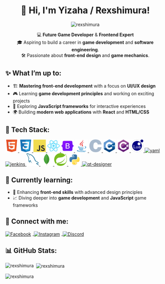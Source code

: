 <h1 align="center">👾 Hi, I'm Yizaha / Rexshimura!</h1>
<p align="center">
  <img src="https://komarev.com/ghpvc/?username=rexshimura&label=Profile%20views&color=0e75b6&style=flat" alt="rexshimura" />
</p>
<p align="center">
  💻 <strong>Future Game Developer</strong> & <strong>Frontend Expert</strong><br>
  🎓 Aspiring to build a career in <strong>game development</strong> and <strong>software engineering</strong>.<br>
  🛠️ Passionate about <strong>front-end design</strong> and <strong>game mechanics</strong>.
</p>

<h2>✨ What I’m up to:</h2>
<ul>
  <li>🏗️ <strong>Mastering front-end development</strong> with a focus on <strong>UI/UX design</strong></li>
  <li>🎮 Learning <strong>game development principles</strong> and working on exciting projects</li>
  <li>🚀 Exploring <strong>JavaScript frameworks</strong> for interactive experiences</li>
  <li>🌍 Building <strong>modern web applications</strong> with <strong>React</strong> and <strong>HTML/CSS</strong></li>
</ul>

<h2>💼 Tech Stack:</h2>
<p align="left">
  <a href="https://www.w3.org/html/" target="_blank" rel="noreferrer">
    <img src="https://raw.githubusercontent.com/devicons/devicon/master/icons/html5/html5-original.svg" alt="html5" width="40" height="40"/>
  </a>
  <a href="https://www.w3schools.com/css/" target="_blank" rel="noreferrer">
    <img src="https://raw.githubusercontent.com/devicons/devicon/master/icons/css3/css3-original.svg" alt="css3" width="40" height="40"/>
  </a>
  <a href="https://developer.mozilla.org/en-US/docs/Web/JavaScript" target="_blank" rel="noreferrer">
    <img src="https://raw.githubusercontent.com/devicons/devicon/master/icons/javascript/javascript-original.svg" alt="javascript" width="40" height="40"/>
  </a>
  <a href="https://reactjs.org/" target="_blank" rel="noreferrer">
    <img src="https://raw.githubusercontent.com/devicons/devicon/master/icons/react/react-original.svg" alt="react" width="40" height="40"/>
  </a>
  <a href="https://getbootstrap.com" target="_blank" rel="noreferrer">
    <img src="https://raw.githubusercontent.com/devicons/devicon/master/icons/bootstrap/bootstrap-original.svg" alt="bootstrap" width="40" height="40"/>
  </a>
  <a href="https://www.java.com" target="_blank" rel="noreferrer">
    <img src="https://raw.githubusercontent.com/devicons/devicon/master/icons/java/java-original.svg" alt="java" width="40" height="40"/>
  </a>
  <a href="https://www.cprogramming.com/" target="_blank" rel="noreferrer">
    <img src="https://raw.githubusercontent.com/devicons/devicon/master/icons/c/c-original.svg" alt="c" width="40" height="40"/>
  </a>
  <a href="https://isocpp.org/" target="_blank" rel="noreferrer">
    <img src="https://raw.githubusercontent.com/devicons/devicon/master/icons/cplusplus/cplusplus-original.svg" alt="cplusplus" width="40" height="40"/>
  </a>
  <a href="https://learn.microsoft.com/en-us/dotnet/csharp/" target="_blank" rel="noreferrer">
    <img src="https://raw.githubusercontent.com/devicons/devicon/master/icons/csharp/csharp-original.svg" alt="csharp" width="40" height="40"/>
  </a>
  <a href="https://www.lua.org/" target="_blank" rel="noreferrer">
    <img src="https://raw.githubusercontent.com/devicons/devicon/master/icons/lua/lua-original.svg" alt="lua" width="40" height="40"/>
  </a>
  <a href="https://yaml.org/" target="_blank" rel="noreferrer">
    <img src="https://www.vectorlogo.zone/logos/yaml/yaml-icon.svg" alt="yaml" width="40" height="40"/>
  </a>
  <a href="https://www.jenkins.io" target="_blank" rel="noreferrer">
    <img src="https://www.vectorlogo.zone/logos/jenkins/jenkins-icon.svg" alt="jenkins" width="40" height="40"/>
  </a>
  <a href="https://www.mysql.com/" target="_blank" rel="noreferrer">
    <img src="https://raw.githubusercontent.com/devicons/devicon/master/icons/mysql/mysql-original.svg" alt="mysql" width="40" height="40"/>
  </a>
  <a href="https://www.mongodb.com/" target="_blank" rel="noreferrer">
    <img src="https://raw.githubusercontent.com/devicons/devicon/master/icons/mongodb/mongodb-original.svg" alt="mongodb" width="40" height="40"/>
  </a>
  <a href="https://spring.io/" target="_blank" rel="noreferrer">
    <img src="https://raw.githubusercontent.com/devicons/devicon/master/icons/spring/spring-original.svg" alt="spring" width="40" height="40"/>
  </a>
  <a href="https://www.python.org/" target="_blank" rel="noreferrer">
    <img src="https://raw.githubusercontent.com/devicons/devicon/master/icons/python/python-original.svg" alt="python" width="40" height="40"/>
  </a>
  <a href="https://doc.qt.io/qtcreator/" target="_blank" rel="noreferrer">
    <img src="https://upload.wikimedia.org/wikipedia/commons/0/0b/Qt_logo_2016.svg" alt="qt-designer" width="40" height="40"/>
  </a>
</p>

<h2>🌱 Currently learning:</h2>
<ul>
  <li>🎨 Enhancing <strong>front-end skills</strong> with advanced design principles</li>
  <li>📈 Diving deeper into <strong>game development</strong> and <strong>JavaScript</strong> game frameworks</li>
</ul>

<h2>🤝 Connect with me:</h2>
<p align="left">
  <a href="https://www.facebook.com/profile.php?id=61553880391633" target="_blank">
    <img src="https://raw.githubusercontent.com/rahuldkjain/github-profile-readme-generator/master/src/images/icons/Social/facebook.svg" alt="Facebook" height="30" width="40" style="vertical-align: middle; margin-right: 5px;" />
  </a>
  <a href="https://www.youtube.com/watch?v=xvFZjo5PgG0" target="_blank">
    <img src="https://raw.githubusercontent.com/rahuldkjain/github-profile-readme-generator/master/src/images/icons/Social/instagram.svg" alt="Instagram" height="30" width="40" style="vertical-align: middle; margin-right: 5px;" />
  </a>
  <a href="https://www.youtube.com/watch?v=xvFZjo5PgG0" target="_blank">
    <img src="https://raw.githubusercontent.com/rahuldkjain/github-profile-readme-generator/master/src/images/icons/Social/discord.svg" alt="Discord" height="30" width="40" style="vertical-align: middle; margin-right: 5px;" />
  </a>
</p>

<h2>📊 GitHub Stats:</h2>
<p>
  <img align="left" src="https://github-readme-stats.vercel.app/api/top-langs?username=rexshimura&show_icons=true&locale=en&layout=compact" alt="rexshimura" />
</p>
<p>&nbsp;
  <img align="center" src="https://github-readme-stats.vercel.app/api?username=rexshimura&show_icons=true&locale=en" alt="rexshimura" />
</p>
<p>
  <img align="center" src="https://github-readme-streak-stats.herokuapp.com/?user=rexshimura&" alt="rexshimura" />
</p>
